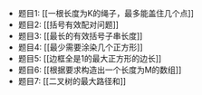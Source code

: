 - 题目1: [[一根长度为K的绳子，最多能盖住几个点]]
- 题目2: [[括号有效配对问题]]
- 题目3: [[最长的有效括号子串长度]]
- 题目4: [[最少需要涂染几个正方形]]
- 题目5: [[边框全是1的最大正方形的边长]]
- 题目6: [[根据要求构造出一个长度为M的数组]]
- 题目7: [[二叉树的最大路径和]]
